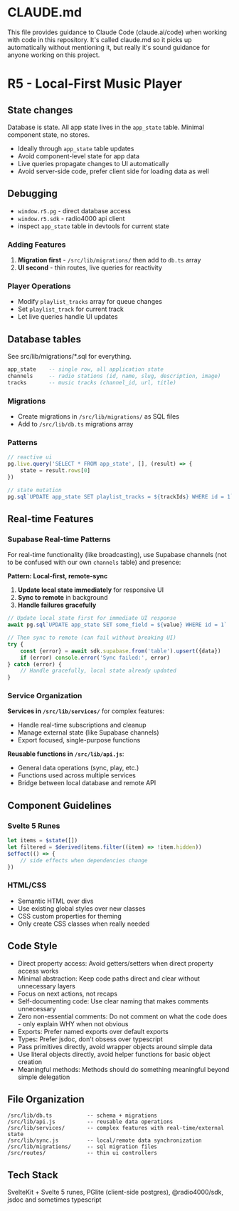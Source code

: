 # CLAUDE.md

This file provides guidance to Claude Code (claude.ai/code) when working with code in this repository.
It's called claude.md so it picks up automatically without mentioning it, but really it's sound guidance
for anyone working on this project.

# R5 - Local-First Music Player

## State changes

Database is state. All app state lives in the `app_state` table. Minimal component state, no stores.

- Ideally through `app_state` table updates
- Avoid component-level state for app data
- Live queries propagate changes to UI automatically
- Avoid server-side code, prefer client side for loading data as well

## Debugging

- `window.r5.pg` - direct database access
- `window.r5.sdk` - radio4000 api client
- inspect `app_state` table in devtools for current state

### Adding Features

1. **Migration first** - `/src/lib/migrations/` then add to `db.ts` array
2. **UI second** - thin routes, live queries for reactivity

### Player Operations

- Modify `playlist_tracks` array for queue changes
- Set `playlist_track` for current track
- Let live queries handle UI updates

## Database tables

See src/lib/migrations/\*.sql for everything.

```sql
app_state    -- single row, all application state
channels     -- radio stations (id, name, slug, description, image)
tracks       -- music tracks (channel_id, url, title)
```

### Migrations

- Create migrations in `/src/lib/migrations/` as SQL files
- Add to `/src/lib/db.ts` migrations array

### Patterns

```js
// reactive ui
pg.live.query('SELECT * FROM app_state', [], (result) => {
	state = result.rows[0]
})

// state mutation
pg.sql`UPDATE app_state SET playlist_tracks = ${trackIds} WHERE id = 1`
```

## Real-time Features

### Supabase Real-time Patterns

For real-time functionality (like broadcasting), use Supabase channels (not to be confused with our own `channels` table) and presence:

**Pattern: Local-first, remote-sync**

1. **Update local state immediately** for responsive UI
2. **Sync to remote** in background
3. **Handle failures gracefully**

```js
// Update local state first for immediate UI response
await pg.sql`UPDATE app_state SET some_field = ${value} WHERE id = 1`

// Then sync to remote (can fail without breaking UI)
try {
	const {error} = await sdk.supabase.from('table').upsert({data})
	if (error) console.error('Sync failed:', error)
} catch (error) {
	// Handle gracefully, local state already updated
}
```

### Service Organization

**Services in `/src/lib/services/`** for complex features:
- Handle real-time subscriptions and cleanup
- Manage external state (like Supabase channels)
- Export focused, single-purpose functions

**Reusable functions in `/src/lib/api.js`**:
- General data operations (sync, play, etc.)
- Functions used across multiple services
- Bridge between local database and remote API

## Component Guidelines

### Svelte 5 Runes

```js
let items = $state([])
let filtered = $derived(items.filter((item) => !item.hidden))
$effect(() => {
	// side effects when dependencies change
})
```

### HTML/CSS

- Semantic HTML over divs
- Use existing global styles over new classes
- CSS custom properties for theming
- Only create CSS classes when really needed

## Code Style

- Direct property access: Avoid getters/setters when direct property access works
- Minimal abstraction: Keep code paths direct and clear without unnecessary layers
- Focus on next actions, not recaps
- Self-documenting code: Use clear naming that makes comments unnecessary
- Zero non-essential comments: Do not comment on what the code does - only explain WHY when not obvious
- Exports: Prefer named exports over default exports
- Types: Prefer jsdoc, don't obsess over typescript
- Pass primitives directly, avoid wrapper objects around simple data
- Use literal objects directly, avoid helper functions for basic object creation
- Meaningful methods: Methods should do something meaningful beyond simple delegation

## File Organization

```
/src/lib/db.ts           -- schema + migrations
/src/lib/api.js          -- reusable data operations
/src/lib/services/       -- complex features with real-time/external state
/src/lib/sync.js         -- local/remote data synchronization
/src/lib/migrations/     -- sql migration files
/src/routes/             -- thin ui controllers
```

## Tech Stack

SvelteKit + Svelte 5 runes, PGlite (client-side postgres), @radio4000/sdk, jsdoc and sometimes typescript
